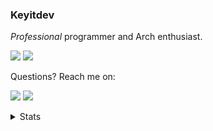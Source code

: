 
 ### Keyitdev
 *Professional* programmer and Arch enthusiast.
 
<a href="https://www.youtube.com/@keyitdev?sub_confirmation=1" target="blank"><img src="https://img.shields.io/badge/Youtube-ff0000?style=for-the-badge&logo=youtube&logoColor=white" /></a>
<a href="https://ko-fi.com/keyitdev" target="blank"><img src="https://img.shields.io/badge/support_me_on_ko--fi-F16061?style=for-the-badge&logo=kofi&logoColor=f5f5f5" /></a>

Questions? Reach me on:

<a href="https://www.reddit.com/user/Keyitdev/submitted/?sort=top" target="blank"><img src="https://img.shields.io/badge/Reddit-FF4500?style=flat&logo=reddit&logoColor=white" /></a>
<a href="https://discord.com/users/908702082578665474" target="blank"><img src="https://img.shields.io/badge/Discord-5865f2?style=flat&logo=discord&logoColor=white" /></a>



<!-- <a href="https://www.reddit.com/user/Keyitdev" target="blank"><img src="https://img.shields.io/badge/Lemmy-303030?style=flat&logo=lemmy&logoColor=white" /></a> -->
<details>
<summary>Stats</summary>

<br>

![](https://img.shields.io/youtube/channel/subscribers/UCVoGVyAP2sHPQyegwBMJKyQ?style=flat-square&logo=youtube&logoColor=white&labelColor=000000&color=000000)
![](https://img.shields.io/youtube/channel/views/UCVoGVyAP2sHPQyegwBMJKyQ?style=flat-square&logo=youtube&logoColor=white&labelColor=000000&color=000000)
![](https://img.shields.io/github/stars/keyitdev?style=flat-square&logo=github&logoColor=white&labelColor=000000&color=000000)

</details>
